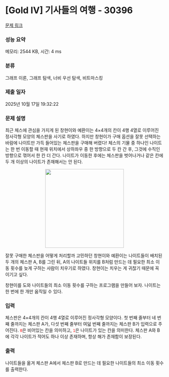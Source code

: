 # [Gold IV] 기사들의 여행 - 30396 

[문제 링크](https://www.acmicpc.net/problem/30396) 

### 성능 요약

메모리: 2544 KB, 시간: 4 ms

### 분류

그래프 이론, 그래프 탐색, 너비 우선 탐색, 비트마스킹

### 제출 일자

2025년 10월 17일 19:32:22

### 문제 설명

<p>최근 체스에 관심을 가지게 된 창현이와 예환이는 4×4개의 칸이 4행 4열로 이루어진 정사각형 모양의 체스판을 사기로 하였다. 하지만 창현이가 구매 옵션을 잘못 선택하는 바람에 나이트만 가득 들어있는 체스판을 구매해 버렸다! 체스의 기물 중 하나인 나이트는 한 번 이동할 때 현재 위치에서 상하좌우 중 한 방향으로 두 칸 간 후, 그것에 수직인 방향으로 꺾어서 한 칸 더 간다. 나이트가 이동한 후에는 체스판을 벗어나거나 같은 칸에 두 개 이상의 나이트가 존재해서는 안 된다.</p>

<p style="text-align: center"><img alt="" src="https://upload.acmicpc.net/2791462c-b31a-4aae-bd2f-7dda5e4f67a4/-/preview/" style="width: 250px; height: 250px;"></p>

<p>잘못 구매한 체스판을 어떻게 처리할까 고민하던 창현이와 예환이는 나이트들이 배치된 두 개의 체스판 A, B를 그린 뒤, A의 나이트들 위치를 B처럼 만드는 데 필요한 최소 이동 횟수를 늦게 구하는 사람이 치우기로 하였다. 창현이는 치우는 게 귀찮기 때문에 꼭 이기고 싶다.</p>

<p>창현이를 도와 나이트들의 최소 이동 횟수를 구하는 프로그램을 만들어 보자. 나이트는 한 번에 한 개만 움직일 수 있다.</p>

### 입력 

 <p>체스판은 4×4개의 칸이 4행 4열로 이루어진 정사각형 모양이다. 첫 번째 줄부터 네 번째 줄까지는 체스판 A가, 다섯 번째 줄부터 여덟 번째 줄까지는 체스판 B가 입력으로 주어진다. <code style="color:red">0</code>은 비어있는 칸을 의미하고, <code style="color:red">1</code>은 나이트가 있는 칸을 의미한다. 체스판 A와 B에 각각 나이트가 적어도 하나 이상 존재하며, 항상 해가 존재함이 보장된다.</p>

### 출력 

 <p>나이트들을 옮겨 체스판 A에서 체스판 B로 만드는 데 필요한 나이트들의 최소 이동 횟수를 출력한다.</p>

